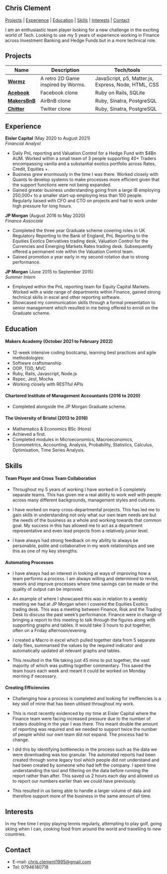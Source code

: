 ## Chris Clement

[Projects](#projects) | [Experience](#experience) | [Education](#education) | [Skills](#skills) | [Interests](#interests) | [Contact](#contact)

I am an enthusiastic team player looking for a new challenge in the exciting world of Tech. Looking to use my 5 years of experience working in Finance across Investment Banking and Hedge Funds but in a more technical role.  

## Projects

| Name                         | Description       | Tech/tools        |
| ---------------------------- | ----------------- | ----------------- |
| [**Wormz**](https://github.com/chris-clement/wormz)            | A retro 2D Game inspired by Worms. | JavaScript, p5, Matter.js, Express, Node, HTML, CSS |
| [**Acebook**](https://github.com/chris-clement/acebook-betterverse) | Facebook clone | Ruby on Rails, SQLite            |
| [**MakersBnB**](https://github.com/chris-clement/MakersBnB) | AirBnB clone | Ruby, Sinatra, PostgreSQL            |
| [**Chitter**](https://github.com/chris-clement/chitter-challenge) | Twitter clone | Ruby, Sinatra, PostgreSQL            |

## Experience

**Eisler Capital** (May 2020 to August 2021)  
_Financial Analyst_

- Daily PnL reporting and Valuation Control for a Hedge Fund with $4Bn AUM. Worked within a small team of 3 people supporting 40+ Traders encompassing vanilla and a substantial exotics portfolio across Rates, Credit, Equities +. 
- Business grew enormously in the time I was there. Worked closely with Quants to develop systems to make processes more efficient given that the support functions were not being expanded. 
- Gained greater business understanding going from a large IB employing 250,000+ to a smaller start-up employing less than 100 people. Regularly liaised with CFO and CTO on projects and had to work under high pressure for long hours.

**JP Morgan** (August 2016 to May 2020)  
_Finance Associate_

- Completed the three year Graduate scheme covering roles in UK Regulatory Reporting to the Bank of England, PnL Reporting to the Equities Exotics Derivatives trading desk, Valuation Control for the Currencies and Emerging Markets Rates trading desk. Subsequently offered a permanent role within the Valuation Control team.
- Gained promotion a year early in my second rotation due to strong performance.

**JP Morgan** (June 2015 to September 2015)  
_Summer Intern_

- Employed within the PnL reporting team for Equity Capital Markets.  Worked with a wide range of departments within Finance, gained strong technical skills in excel and other reporting software. 
- Showcased my communication skills through a formal presentation to senior management which resulted in me being offered to enroll on the Graduate scheme.

## Education

#### Makers Academy (October 2021 to February 2022)
- 12-week intensive coding bootcamp, learning best practices and agile methodologies:
- Software craftsmanship
- OOP, TDD, MVC
- Ruby, Rails, Javascript, Node.js
- Rspec, Jest, Mocha
- Working closely with RESTful APIs

#### Chartered Institute of Management Accountants (2016 to 2020)

- Completed alongside the JP Morgan Graduate scheme.  

#### The University of Bristol (2013 to 2016)

- Mathematics & Economics BSc (Hons)
- Achieved a first.
- Completed modules in Microeconomics, Macroeconomics, Econometrics, Accounting, Analysis, Probability, Statistics, Calculus, Optimisation, Time Series Analysis.

## Skills

#### Team Player and Cross Team Collaboration

- Throughout my 5 years of working I have worked in 5 completely separate teams. This has given me a real ability to work well with people across many different backgrounds, management styles and cultures. 

- I have worked on many cross-departmental projects. This has led me to gain skills in understanding not only what our own team needs are but the needs of the business as a whole and working towards that common goal. My success in this has allowed me to act as a department representative and even lead projects from a relatively junior level. 

- I have always had strong feedback on my ability to always be personable, polite and collaborative in my work relationships and see this as one of my key strengths.

#### Automating Processes

- I have always had an interest in looking at ways of improving how a team performs a process. I am always willing and determined to revisit, rework and improve processes where time savings can be made or the quality of output can be improved. 

- An example of where I showcased this was in relation to a weekly meeting we had at JP Morgan when I covered the Equities Exotics trading desk. This was a meeting between Finance, Risk and the Trading Desk to discuss the past week’s performance. Finance were in charge of bringing a report to this meeting to talk through the figures along with supporting graphs and tables. It would take 3 hours to put together, often on a Friday afternoon/evening.

- I created a Macro in excel which pulled together data from 5 separate daily files, summarised the values by the required indicator and automatically updated all relevant graphs and tables. 

- This resulted in the file taking just 45 mins to put together, the vast majority of which was putting together commentary. This saved the team hours each week and meant it could be worked on Monday morning if necessary.

#### Creating Efficiencies

- Challenging how a process is completed and looking for ineffiencies is a key skill of mine that has been utilised throughout my work. 
 
- This is most recently evidenced by my time at Eisler Capital where the Finance team were facing increased pressure due to the number of traders doubling in the year I was there. This meant double the amount of reporting was required and we needed to support twice the number of people whilst our own team did not expand. The process had to change.

- I did this by identifying bottlenecks in the process such as the data we were downloading was too granular. The automated reports had been created through some legacy tool which people did not understand and had been created by someone who had left the company. I spent time understanding the tool and filtering on the data before running the report rather than after. This saved us 2 hours each day and allowed us to report our numbers earlier than we could have previously.

- This resulted in us being able to handle a larger volume of data and therefore support more of the business in the same amount of time.

## Interests

In my free time I enjoy playing tennis regularly, attempting to play golf, going skiing when I can, cooking food from around the world and travelling to new countries. 

## Contact

- E-mail: chris.clement1995@gmail.com
- Tel: 07946180718
